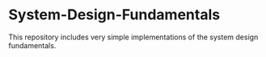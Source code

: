 # System-Design-Fundamentals
This repository includes very simple implementations of the system design fundamentals.
